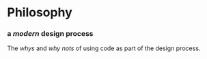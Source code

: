 # Philosophy
### a *modern* design process

The *whys* and *why nots* of using code as part of the design process.